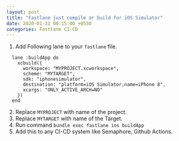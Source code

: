 ```yaml
---
layout: post
title: "Fastlane just compile or build for iOS Simulator"
date: 2020-01-31 06:15:00 +0530
categories: Fastlane CI-CD
---
```


1. Add Following lane to your `fastlane` file.

```
  lane :buildApp do
    xcbuild({
      workspace: "MYPROJECT.xcworkspace",
      scheme: "MYTARGET",
      sdk: "iphonesimulator",
      destination: "platform=iOS Simulator,name=iPhone 8",
      xcargs: "ONLY_ACTIVE_ARCH=NO"
    })
  end
```

2. Replace `MYPROJECT` with name of the project.
3. Replace `MYTARGET` with name of the Target.
4. Run command `bundle exec fastlane ios buildApp`
5. Add this to any CI-CD system like Semaphore, Github Actions.

